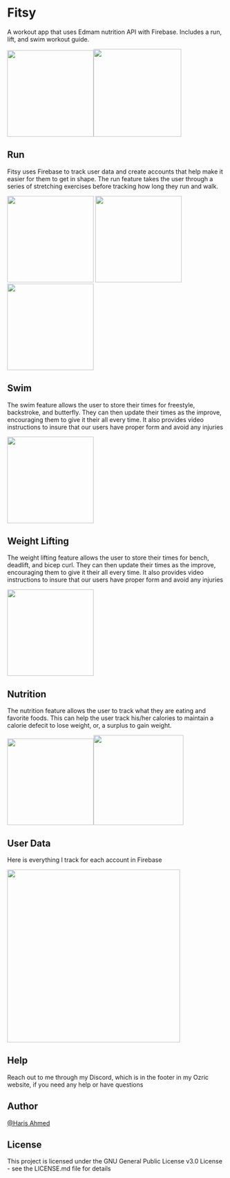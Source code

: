 # Fitsy
A workout app that uses Edmam nutrition API with Firebase. Includes a run, lift, and swim workout guide.


<img src="https://user-images.githubusercontent.com/75679738/182487404-d3041db5-f508-45bc-87b6-b2a42d422d16.png" width="200"><img src="https://user-images.githubusercontent.com/75679738/182493967-3c9dc2bc-d81e-4a18-816d-3da86d11b126.png" width="203">


## Run

Fitsy uses Firebase to track user data and create accounts that help make it easier for them to get in shape. The run feature takes the user through a series of stretching exercises before tracking how long they run and walk.


<img src="https://user-images.githubusercontent.com/75679738/182487928-dbee2278-1b29-4d37-933a-e902bf7d3649.png" width="200"> <img src="https://user-images.githubusercontent.com/75679738/182488133-1734681a-09f0-421a-97d1-b738a231edce.png" width="200"> <img src="https://user-images.githubusercontent.com/75679738/182488351-f1368147-5e91-40b3-ac54-e6e0adfacc49.png" width="200">


## Swim

The swim feature allows the user to store their times for freestyle, backstroke, and butterfly. They can then update their times as the improve, encouraging them to give it their all every time. It also provides video instructions to insure that our users have proper form and avoid any injuries

<img src="https://user-images.githubusercontent.com/75679738/182492077-e485aab3-dbf8-44ba-beb4-8d3cf973f36c.png" width="200"> 


## Weight Lifting

The weight lifting feature allows the user to store their times for bench, deadlift, and bicep curl. They can then update their times as the improve, encouraging them to give it their all every time. It also provides video instructions to insure that our users have proper form and avoid any injuries

<img src="https://user-images.githubusercontent.com/75679738/182493792-83437979-ea3e-459e-837c-029595a47c9c.png" width="200"> 


## Nutrition

The nutrition feature allows the user to track what they are eating and favorite foods. This can help the user track his/her calories to maintain a calorie defecit to lose weight, or, a surplus to gain weight.

<img src="https://user-images.githubusercontent.com/75679738/182494738-16fd7486-74fa-4f01-afe2-e5f8eee07643.png" width="200"><img src="https://user-images.githubusercontent.com/75679738/182495224-7681733c-5e48-4a83-827a-8dacca09dfce.png" width="208"> 


## User Data

Here is everything I track for each account in Firebase

<img src="https://user-images.githubusercontent.com/75679738/182495534-5af26164-9408-4e68-b437-f9778725e65d.png" width="400">


## Help

Reach out to me through my Discord, which is in the footer in my Ozric website, if you need any help or have questions

## Author

[@Haris Ahmed](https://www.linkedin.com/in/harisahmed04/)


## License

This project is licensed under the GNU General Public License v3.0 License - see the LICENSE.md file for details
